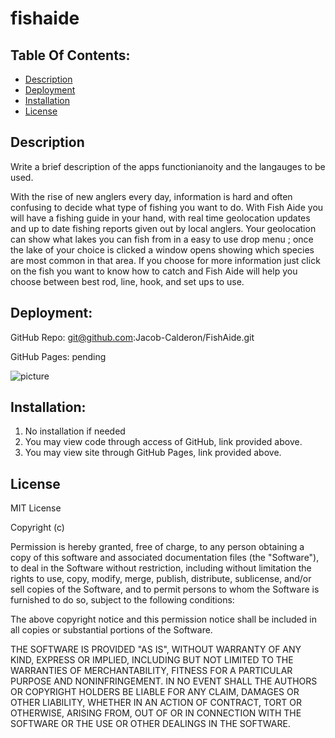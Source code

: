# fishaide


## Table Of Contents:
- [Description](#Description)
- [Deployment](#Deployment)
- [Installation](#Installation)
- [License](#License)


## Description
Write a brief description of the apps functionianoity and the langauges to be used. 

With the rise of new anglers every day, information is hard and often confusing  to decide what type of fishing you want to do.  With Fish Aide you will have a fishing guide in your hand, with real time geolocation updates and up to date fishing reports given out by local anglers.  Your geolocation can show what lakes you can  fish from in a easy to use drop menu ; once the lake of your choice is clicked  a window opens showing which species are most common in that area.  If you choose for more information just click on the fish you want to know how to catch and Fish Aide will help you choose between best rod, line, hook, and set ups to use.  


## Deployment: 

GitHub Repo: git@github.com:Jacob-Calderon/FishAide.git

GitHub Pages: pending

![picture](pending)

 
## Installation:
1.  No installation if needed 
2.  You may view code through access of GitHub, link provided above.
3.  You may view site through GitHub Pages, link provided above. 


## License
MIT License

Copyright (c) 

Permission is hereby granted, free of charge, to any person obtaining a copy of this software and associated documentation files (the "Software"), to deal in the Software without restriction, including without limitation the rights to use, copy, modify, merge, publish, distribute, sublicense, and/or sell copies of the Software, and to permit persons to whom the Software is furnished to do so, subject to the following conditions:

The above copyright notice and this permission notice shall be included in all copies or substantial portions of the Software.

THE SOFTWARE IS PROVIDED "AS IS", WITHOUT WARRANTY OF ANY KIND, EXPRESS OR IMPLIED, INCLUDING BUT NOT LIMITED TO THE WARRANTIES OF MERCHANTABILITY, FITNESS FOR A PARTICULAR PURPOSE AND NONINFRINGEMENT. IN NO EVENT SHALL THE AUTHORS OR COPYRIGHT HOLDERS BE LIABLE FOR ANY CLAIM, DAMAGES OR OTHER LIABILITY, WHETHER IN AN ACTION OF CONTRACT, TORT OR OTHERWISE, ARISING FROM, OUT OF OR IN CONNECTION WITH THE SOFTWARE OR THE USE OR OTHER DEALINGS IN THE SOFTWARE.